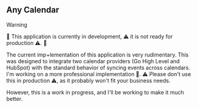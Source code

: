 ## Any Calendar

> [!WARNING]
> 🚧 This application is currently in development, ⚠️ it is not ready for production ⚠️. 🚧

The current imp+lementation of this application is very rudimentary. This was designed to integrate two calendar providers (Go High Level and HubSpot) with the standard behavior of syncing events across calendars. I'm working on a more professional implementation 🧗. ⚠️ Please don't use this in production ⚠️, as it probably won't fit your business needs.

However, this is a work in progress, and I'll be working to make it much better.